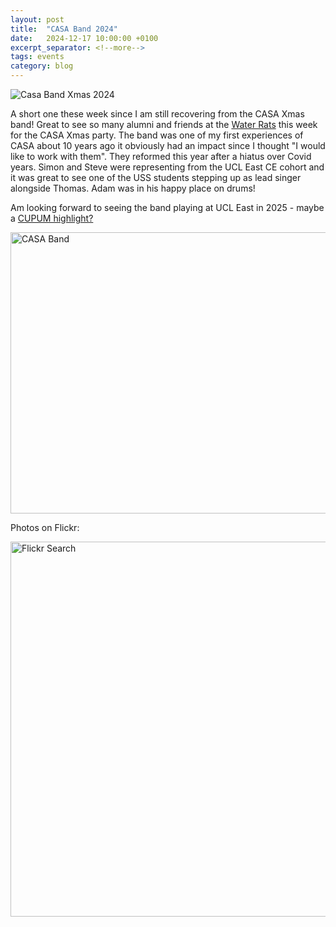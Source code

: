 ```yaml
---
layout: post
title:  "CASA Band 2024"
date:   2024-12-17 10:00:00 +0100
excerpt_separator: <!--more-->
tags: events
category: blog 
---
```


![Casa Band Xmas 2024](/assets/img/casaband2024.gif)

A short one these week since I am still recovering from the CASA Xmas band! Great to see so many alumni and friends at the [Water Rats](https://www.thewaterratsvenue.london) this week for the CASA Xmas party. The band was one of my first experiences of CASA about 10 years ago it obviously had an impact since I thought "I would like to work with them". They reformed this year after a hiatus over Covid years. Simon and Steve were representing from the UCL East CE cohort and it was great to see one of the USS students stepping up as lead singer alongside Thomas. Adam was in his happy place on drums!

<!--more-->

Am looking forward to seeing the band playing at UCL East in 2025 - maybe a [CUPUM highlight?](https://cupum.co)

<a data-flickr-embed="true" href="https://www.flickr.com/photos/pseudonomad/54212070216/in/datetaken/" title="CASA Band"><img src="https://live.staticflickr.com/65535/54212070216_015e0d4efc_c.jpg" width="800" height="450" alt="CASA Band"/></a><script async src="//embedr.flickr.com/assets/client-code.js" charset="utf-8"></script>

Photos on Flickr: 

<a data-flickr-embed="true" href="https://www.flickr.com/search/?sort&#x3D;date-taken-desc&amp;safe_search&#x3D;1&amp;tags&#x3D;casaband2024&amp;user_id&#x3D;96635144%40N00&amp;view_all&#x3D;1" title="Flickr Search"><img src="https://live.staticflickr.com/65535/54211167842_4cfc01eeb7_c.jpg" width="800" height="600" alt="Flickr Search"/></a>